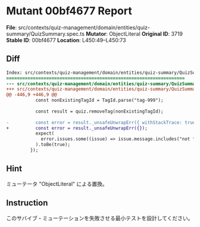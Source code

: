 # Mutant 00bf4677 Report

**File**: src/contexts/quiz-management/domain/entities/quiz-summary/QuizSummary.spec.ts
**Mutator**: ObjectLiteral
**Original ID**: 3719
**Stable ID**: 00bf4677
**Location**: L450:49–L450:73

## Diff

```diff
Index: src/contexts/quiz-management/domain/entities/quiz-summary/QuizSummary.spec.ts
===================================================================
--- src/contexts/quiz-management/domain/entities/quiz-summary/QuizSummary.spec.ts	original
+++ src/contexts/quiz-management/domain/entities/quiz-summary/QuizSummary.spec.ts	mutated #3719
@@ -446,9 +446,9 @@
           const nonExistingTagId = TagId.parse("tag-999");
 
           const result = quiz.removeTag(nonExistingTagId);
 
-          const error = result._unsafeUnwrapErr({ withStackTrace: true });
+          const error = result._unsafeUnwrapErr({});
           expect(
             error.issues.some((issue) => issue.message.includes("not found")),
           ).toBe(true);
         });
```

## Hint

ミューテータ "ObjectLiteral" による置換。

## Instruction

このサバイブ・ミューテーションを失敗させる最小テストを設計してください。
